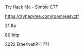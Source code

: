 Try Hack Me - Simple CTF

https://tryhackme.com/room/easyctf

21 ftp

80 http

2222 EtherNetIP-1 ???
